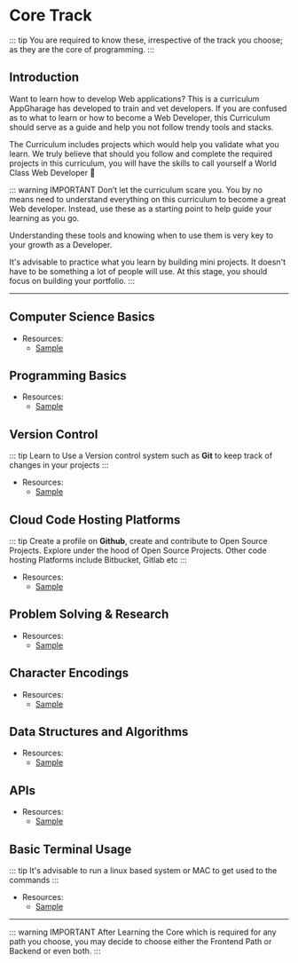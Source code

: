 # Core Track <Badge text="Under Construction" type="warn"/> 
::: tip
You are required to know these, irrespective of the track you choose; as they are the core 
of programming.
:::


## Introduction
Want to learn how to develop Web applications? This is a curriculum AppGharage has developed to train and vet developers. If you are 
confused as to what to learn or how to become a Web Developer, this Curriculum should serve as a guide and help you not follow trendy tools and stacks.

The Curriculum includes projects which would help you validate what you learn. We truly believe that should you follow and complete the required 
projects in this curriculum, you will have the skills to call yourself a World Class Web Developer :metal: 

::: warning IMPORTANT
Don’t let the curriculum scare you. You by no means need to understand everything on this curriculum to become a great Web developer. 
Instead, use these as a starting point to help guide your learning as you go.

Understanding these tools and knowing when to use them is very key to your growth as a Developer.

It's advisable to practice what you learn by building mini projects. It doesn't have to be something a lot of people will use. 
At this stage, you should focus on building your portfolio.
:::

---


## Computer Science Basics
* Resources: 
    - [Sample](/#)


## Programming Basics
* Resources: 
    - [Sample](/#)


## Version Control
::: tip
Learn to Use a Version control system such as **Git** to keep track of changes in your projects
:::
* Resources: 
    - [Sample](/#)


## Cloud Code Hosting Platforms
::: tip
Create a profile on **Github**, create and contribute to Open Source Projects.
Explore under the hood of Open Source Projects. Other code hosting Platforms include
Bitbucket, Gitlab etc
:::
* Resources: 
    - [Sample](/#)


## Problem Solving & Research 
* Resources: 
    - [Sample](/#)


## Character Encodings
* Resources: 
    - [Sample](/#)


## Data Structures and Algorithms
* Resources: 
    - [Sample](/#)


## APIs
* Resources: 
    - [Sample](/#)
    


## Basic Terminal Usage 
::: tip
It's advisable to run a linux based system or MAC to get used to the commands 
:::
* Resources: 
    - [Sample](/#)

---

::: warning IMPORTANT
After Learning the Core which is required for any path you choose, you may decide to choose either the
Frontend Path or Backend or even both. 
:::
